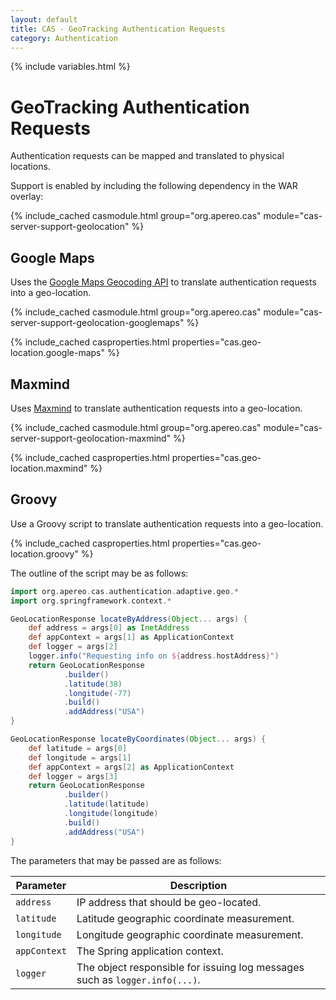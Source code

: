 ```yaml
---
layout: default
title: CAS - GeoTracking Authentication Requests
category: Authentication
---
```

{% include variables.html %}


# GeoTracking Authentication Requests

Authentication requests can be mapped and translated to physical locations.

Support is enabled by including the following dependency in the WAR overlay:

{% include_cached casmodule.html group="org.apereo.cas" module="cas-server-support-geolocation" %}

## Google Maps

Uses the [Google Maps Geocoding API](https://developers.google.com/maps/documentation/geocoding/start) to translate
authentication requests into a geo-location.

{% include_cached casmodule.html group="org.apereo.cas" module="cas-server-support-geolocation-googlemaps" %}

{% include_cached casproperties.html properties="cas.geo-location.google-maps" %}

## Maxmind

Uses [Maxmind](https://www.maxmind.com/en/geoip2-databases) to translate authentication requests into a geo-location.

{% include_cached casmodule.html group="org.apereo.cas" module="cas-server-support-geolocation-maxmind" %}

{% include_cached casproperties.html properties="cas.geo-location.maxmind" %}

## Groovy

Use a Groovy script to translate authentication requests into a geo-location.

{% include_cached casproperties.html properties="cas.geo-location.groovy" %}

The outline of the script may be as follows:

```groovy
import org.apereo.cas.authentication.adaptive.geo.*
import org.springframework.context.*

GeoLocationResponse locateByAddress(Object... args) {
    def address = args[0] as InetAddress
    def appContext = args[1] as ApplicationContext
    def logger = args[2]
    logger.info("Requesting info on ${address.hostAddress}")
    return GeoLocationResponse
            .builder()
            .latitude(38)
            .longitude(-77)
            .build()
            .addAddress("USA")
}

GeoLocationResponse locateByCoordinates(Object... args) {
    def latitude = args[0]
    def longitude = args[1]
    def appContext = args[2] as ApplicationContext
    def logger = args[3]
    return GeoLocationResponse
            .builder()
            .latitude(latitude)
            .longitude(longitude)
            .build()
            .addAddress("USA")
}
```

The parameters that may be passed are as follows:

| Parameter    | Description                                                                 |
|--------------|-----------------------------------------------------------------------------|
| `address`    | IP address that should be geo-located.                                      |
| `latitude`   | Latitude geographic coordinate measurement.                                 |
| `longitude`  | Longitude geographic coordinate measurement.                                |
| `appContext` | The Spring application context.                                             |
| `logger`     | The object responsible for issuing log messages such as `logger.info(...)`. |

